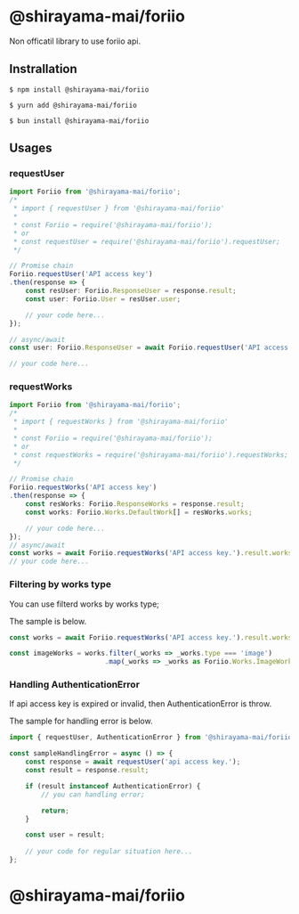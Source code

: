 # @shirayama-mai/foriio

Non officatil library to use foriio api.

## Instrallation

```shell
$ npm install @shirayama-mai/foriio

$ yurn add @shirayama-mai/foriio

$ bun install @shirayama-mai/foriio
```

## Usages

### requestUser
```typescript
import Foriio from '@shirayama-mai/foriio';
/*
 * import { requestUser } from '@shirayama-mai/foriio'
 *
 * const Foriio = require('@shirayama-mai/foriio');
 * or
 * const requestUser = require('@shirayama-mai/foriio').requestUser;
 */

// Promise chain
Foriio.requestUser('API access key')
.then(response => {
    const resUser: Foriio.ResponseUser = response.result;
    const user: Foriio.User = resUser.user;

    // your code here...
});

// async/await
const user: Foriio.ResponseUser = await Foriio.requestUser('API access key.').result.user;

// your code here...
```

### requestWorks
```typescript
import Foriio from '@shirayama-mai/foriio';
/*
 * import { requestWorks } from '@shirayama-mai/foriio'
 *
 * const Foriio = require('@shirayama-mai/foriio');
 * or
 * const requestWorks = require('@shirayama-mai/foriio').requestWorks;
 */

// Promise chain
Foriio.requestWorks('API access key')
.then(response => {
    const resWorks: Foriio.ResponseWorks = response.result;
    const works: Foriio.Works.DefaultWork[] = resWorks.works;

    // your code here...
});
// async/await
const works = await Foriio.requestWorks('API access key.').result.works;
// your code here...
```

### Filtering by works type
You can use filterd works by works type;

The sample is below.

```typescript
const works = await Foriio.requestWorks('API access key.').result.works;

const imageWorks = works.filter(_works => _works.type === 'image')
                        .map(_works => _works as Foriio.Works.ImageWorks);
```

### Handling AuthenticationError
If api access key is expired or invalid,
then AuthenticationError is throw.

The sample for handling error is below.
```typescript
import { requestUser, AuthenticationError } from '@shirayama-mai/foriio';

const sampleHandlingError = async () => {
    const response = await requestUser('api access key.');
    const result = response.result;

    if (result instanceof AuthenticationError) {
        // you can handling error;

        return;
    }

    const user = result;
    
    // your code for regular situation here...
};
```

# @shirayama-mai/foriio